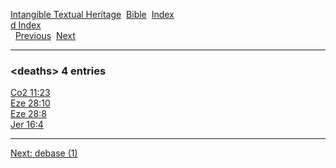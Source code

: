 [Intangible Textual Heritage](../../index)  [Bible](../index) 
[Index](index)   
[d Index](_d_)  
  [Previous](c02887)  [Next](c02889) 

------------------------------------------------------------------------

### &lt;deaths&gt; 4 entries

[Co2 11:23](../kjv/co2011.htm#023)  
[Eze 28:10](../kjv/eze028.htm#010)  
[Eze 28:8](../kjv/eze028.htm#008)  
[Jer 16:4](../kjv/jer016.htm#004)  

------------------------------------------------------------------------

[Next: debase (1)](c02889)

